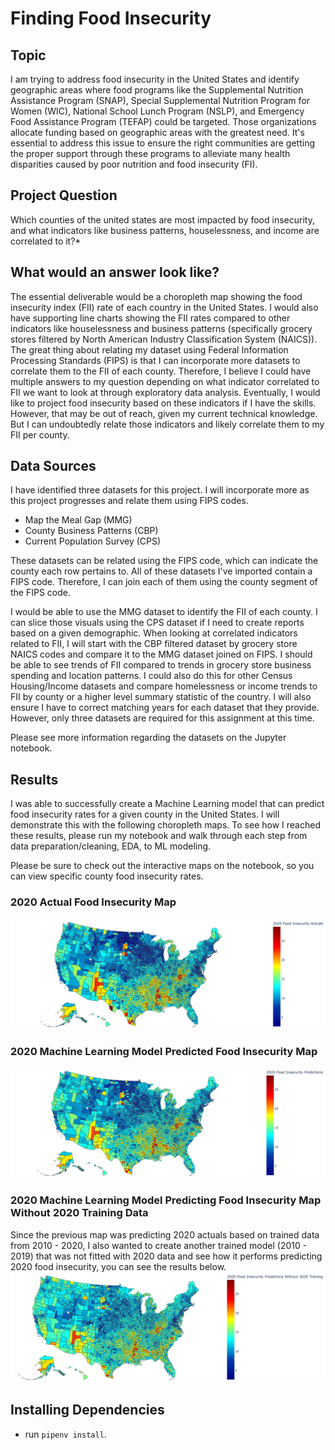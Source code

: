 
# Finding Food Insecurity

## Topic

I am trying to address food insecurity in the United States and identify geographic areas where food programs like the Supplemental Nutrition Assistance Program (SNAP), Special Supplemental Nutrition Program for Women (WIC),  National School Lunch Program (NSLP), and Emergency Food Assistance Program (TEFAP) could be targeted. Those organizations allocate funding based on geographic areas with the greatest need. It's essential to address this issue to ensure the right communities are getting the proper support through these programs to alleviate many health disparities caused by poor nutrition and food insecurity (FI).


## Project Question

Which counties of the united states are most impacted by food insecurity, and what indicators like business patterns, houselessness, and income are correlated to it?*

## What would an answer look like?

The essential deliverable would be a choropleth map showing the food insecurity index (FII) rate of each country in the United States. I would also have supporting line charts showing the FII rates compared to other indicators like houselessness and business patterns (specifically grocery stores filtered by North American Industry Classification System (NAICS)). The great thing about relating my dataset using Federal Information Processing Standards (FIPS) is that I can incorporate more datasets to correlate them to the FII of each county. Therefore, I believe I could have multiple answers to my question depending on what indicator correlated to FII we want to look at through exploratory data analysis. Eventually, I would like to project food insecurity based on these indicators if I have the skills. However, that may be out of reach, given my current technical knowledge. But I can undoubtedly relate those indicators and likely correlate them to my FII per county.


## Data Sources

I have identified three datasets for this project. I will incorporate more as this project progresses and relate them using FIPS codes.

* Map the Meal Gap (MMG)
* County Business Patterns (CBP)
* Current Population Survey (CPS)

These datasets can be related using the FIPS code, which can indicate the county each row pertains to. All of these datasets I've imported contain a FIPS code. Therefore, I can join each of them using the county segment of the FIPS code.

I would be able to use the MMG dataset to identify the FII of each county. I can slice those visuals using the CPS dataset if I need to create reports based on a given demographic. When looking at correlated indicators related to FII, I will start with the CBP filtered dataset by grocery store NAICS codes and compare it to the MMG dataset joined on FIPS. I should be able to see trends of FII compared to trends in grocery store business spending and location patterns. I could also do this for other Census Housing/Income datasets and compare homelessness or income trends to FII by county or a higher level summary statistic of the country. I will also ensure I have to correct matching years for each dataset that they provide. However, only three datasets are required for this assignment at this time.

Please see more information regarding the datasets on the Jupyter notebook.

## Results

I was able to successfully create a Machine Learning model that can predict food insecurity rates for a given county in the United States. I will demonstrate this with the following choropleth maps. To see how I reached these results, please run my notebook and walk through each step from data preparation/cleaning, EDA, to ML modeling.

Please be sure to check out the interactive maps on the notebook, so you can view specific county food insecurity rates.

### 2020 Actual Food Insecurity Map
![alt text](https://github.com/IT4063C-Fall22/final-project-classaccounts/blob/main/images/2020_actual.png?raw=true)
### 2020 Machine Learning Model Predicted Food Insecurity Map
![alt text](https://github.com/IT4063C-Fall22/final-project-classaccounts/blob/main/images/2020_prediction.png?raw=true)
### 2020 Machine Learning Model Predicting Food Insecurity Map Without 2020 Training Data
Since the previous map was predicting 2020 actuals based on trained data from 2010 - 2020, I also wanted to create another trained model (2010 - 2019) that was not fitted with 2020 data and see how it performs predicting 2020 food insecurity, you can see the results below.
![alt text](https://github.com/IT4063C-Fall22/final-project-classaccounts/blob/main/images/2020_prediction_no2020train.png?raw=true)

## Installing Dependencies
- run `pipenv install`.
